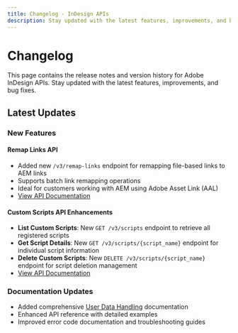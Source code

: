 ```yaml
---
title: Changelog - InDesign APIs
description: Stay updated with the latest features, improvements, and bug fixes for Adobe InDesign APIs.
---
```


# Changelog

This page contains the release notes and version history for Adobe InDesign APIs. Stay updated with the latest features, improvements, and bug fixes.

## Latest Updates

### New Features

#### **Remap Links API**

- Added new `/v3/remap-links` endpoint for remapping file-based links to AEM links
- Supports batch link remapping operations
- Ideal for customers working with AEM using Adobe Asset Link (AAL)
- [View API Documentation](../api/remaplinks.md)

#### **Custom Scripts API Enhancements**

- **List Custom Scripts**: New `GET /v3/scripts` endpoint to retrieve all registered scripts
- **Get Script Details**: New `GET /v3/scripts/{script_name}` endpoint for individual script information  
- **Delete Custom Scripts**: New `DELETE /v3/scripts/{script_name}` endpoint for script deletion management
- [View API Documentation](../api/scripts.md)

### Documentation Updates

- Added comprehensive [User Data Handling](../Help/user-data-handling.md) documentation
- Enhanced API reference with detailed examples
- Improved error code documentation and troubleshooting guides
